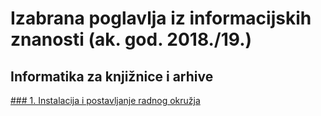 # Izabrana poglavlja iz informacijskih znanosti (ak. god. 2018./19.)
## Informatika za knjižnice i arhive

[### 1. Instalacija i postavljanje radnog okružja](1-radno-okruzje.md)

